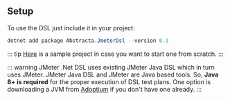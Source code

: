 ## Setup

To use the DSL just include it in your project:

```powershell
dotnet add package Abstracta.JmeterDsl --version 0.3
```

::: tip
[Here](https://github.com/abstracta/jmeter-dotnet-dsl-sample) is a sample project in case you want to start one from scratch.
:::

::: warning
JMeter .Net DSL uses existing JMeter Java DSL which in turn uses JMeter. JMeter Java DSL and JMeter are Java based tools. So, **Java 8+ is required** for the proper execution of DSL test plans. One option is downloading a JVM from [Adoptium](https://adoptium.net/) if you don't have one already.
:::